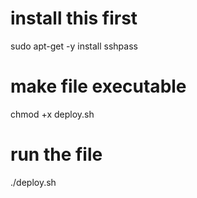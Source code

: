 
# install this first
sudo apt-get -y install sshpass

# make file executable
chmod +x deploy.sh

# run the file
./deploy.sh
